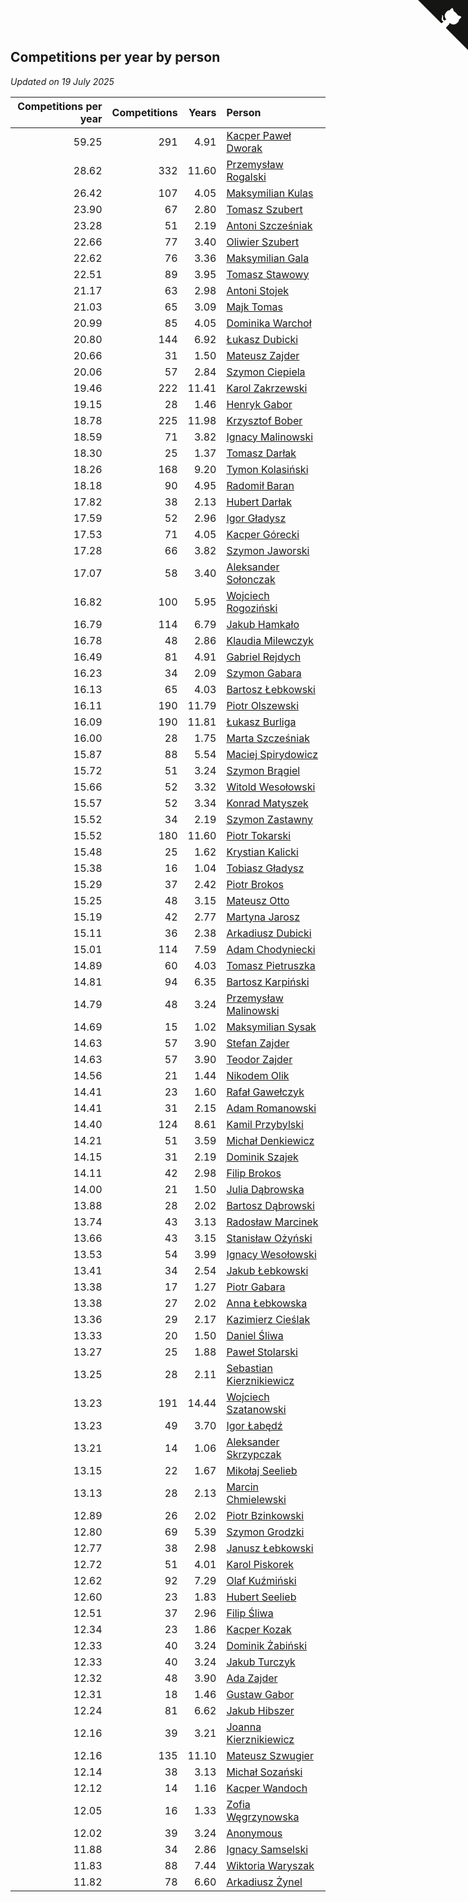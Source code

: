 ## Competitions per year by person

*Updated on 19 July 2025*

| Competitions per year | Competitions | Years | Person |
| ---: | ---: | ---: | :--- |
| 59.25 | 291 | 4.91 | [Kacper Paweł Dworak](https://www.worldcubeassociation.org/persons/2020DWOR01) |
| 28.62 | 332 | 11.60 | [Przemysław Rogalski](https://www.worldcubeassociation.org/persons/2013ROGA02) |
| 26.42 | 107 | 4.05 | [Maksymilian Kulas](https://www.worldcubeassociation.org/persons/2021KULA02) |
| 23.90 | 67 | 2.80 | [Tomasz Szubert](https://www.worldcubeassociation.org/persons/2022SZUB02) |
| 23.28 | 51 | 2.19 | [Antoni Szcześniak](https://www.worldcubeassociation.org/persons/2023SZCZ04) |
| 22.66 | 77 | 3.40 | [Oliwier Szubert](https://www.worldcubeassociation.org/persons/2022SZUB01) |
| 22.62 | 76 | 3.36 | [Maksymilian Gala](https://www.worldcubeassociation.org/persons/2022GALA01) |
| 22.51 | 89 | 3.95 | [Tomasz Stawowy](https://www.worldcubeassociation.org/persons/2021STAW01) |
| 21.17 | 63 | 2.98 | [Antoni Stojek](https://www.worldcubeassociation.org/persons/2022STOJ03) |
| 21.03 | 65 | 3.09 | [Majk Tomas](https://www.worldcubeassociation.org/persons/2022TOMA05) |
| 20.99 | 85 | 4.05 | [Dominika Warchoł](https://www.worldcubeassociation.org/persons/2021WARC01) |
| 20.80 | 144 | 6.92 | [Łukasz Dubicki](https://www.worldcubeassociation.org/persons/2018DUBI01) |
| 20.66 | 31 | 1.50 | [Mateusz Zajder](https://www.worldcubeassociation.org/persons/2024ZAJD01) |
| 20.06 | 57 | 2.84 | [Szymon Ciepiela](https://www.worldcubeassociation.org/persons/2022CIEP01) |
| 19.46 | 222 | 11.41 | [Karol Zakrzewski](https://www.worldcubeassociation.org/persons/2014ZAKR01) |
| 19.15 | 28 | 1.46 | [Henryk Gabor](https://www.worldcubeassociation.org/persons/2024GABO02) |
| 18.78 | 225 | 11.98 | [Krzysztof Bober](https://www.worldcubeassociation.org/persons/2013BOBE01) |
| 18.59 | 71 | 3.82 | [Ignacy Malinowski](https://www.worldcubeassociation.org/persons/2021MALI02) |
| 18.30 | 25 | 1.37 | [Tomasz Darłak](https://www.worldcubeassociation.org/persons/2024DARL01) |
| 18.26 | 168 | 9.20 | [Tymon Kolasiński](https://www.worldcubeassociation.org/persons/2016KOLA02) |
| 18.18 | 90 | 4.95 | [Radomił Baran](https://www.worldcubeassociation.org/persons/2020BARA02) |
| 17.82 | 38 | 2.13 | [Hubert Darłak](https://www.worldcubeassociation.org/persons/2023DARL03) |
| 17.59 | 52 | 2.96 | [Igor Gładysz](https://www.worldcubeassociation.org/persons/2022GLAD01) |
| 17.53 | 71 | 4.05 | [Kacper Górecki](https://www.worldcubeassociation.org/persons/2021GORE01) |
| 17.28 | 66 | 3.82 | [Szymon Jaworski](https://www.worldcubeassociation.org/persons/2021JAWO01) |
| 17.07 | 58 | 3.40 | [Aleksander Sołonczak](https://www.worldcubeassociation.org/persons/2022SOLO01) |
| 16.82 | 100 | 5.95 | [Wojciech Rogoziński](https://www.worldcubeassociation.org/persons/2019ROGO04) |
| 16.79 | 114 | 6.79 | [Jakub Hamkało](https://www.worldcubeassociation.org/persons/2018HAMK01) |
| 16.78 | 48 | 2.86 | [Klaudia Milewczyk](https://www.worldcubeassociation.org/persons/2022MILE05) |
| 16.49 | 81 | 4.91 | [Gabriel Rejdych](https://www.worldcubeassociation.org/persons/2020REJD01) |
| 16.23 | 34 | 2.09 | [Szymon Gabara](https://www.worldcubeassociation.org/persons/2023GABA01) |
| 16.13 | 65 | 4.03 | [Bartosz Łebkowski](https://www.worldcubeassociation.org/persons/2021LEBK01) |
| 16.11 | 190 | 11.79 | [Piotr Olszewski](https://www.worldcubeassociation.org/persons/2013OLSZ02) |
| 16.09 | 190 | 11.81 | [Łukasz Burliga](https://www.worldcubeassociation.org/persons/2013BURL01) |
| 16.00 | 28 | 1.75 | [Marta Szcześniak](https://www.worldcubeassociation.org/persons/2023SZCZ07) |
| 15.87 | 88 | 5.54 | [Maciej Spirydowicz](https://www.worldcubeassociation.org/persons/2020SPIR01) |
| 15.72 | 51 | 3.24 | [Szymon Brągiel](https://www.worldcubeassociation.org/persons/2022BRAG03) |
| 15.66 | 52 | 3.32 | [Witold Wesołowski](https://www.worldcubeassociation.org/persons/2022WESO01) |
| 15.57 | 52 | 3.34 | [Konrad Matyszek](https://www.worldcubeassociation.org/persons/2022MATY02) |
| 15.52 | 34 | 2.19 | [Szymon Zastawny](https://www.worldcubeassociation.org/persons/2023ZAST01) |
| 15.52 | 180 | 11.60 | [Piotr Tokarski](https://www.worldcubeassociation.org/persons/2013TOKA01) |
| 15.48 | 25 | 1.62 | [Krystian Kalicki](https://www.worldcubeassociation.org/persons/2023KALI10) |
| 15.38 | 16 | 1.04 | [Tobiasz Gładysz](https://www.worldcubeassociation.org/persons/2024GLAD02) |
| 15.29 | 37 | 2.42 | [Piotr Brokos](https://www.worldcubeassociation.org/persons/2023BROK01) |
| 15.25 | 48 | 3.15 | [Mateusz Otto](https://www.worldcubeassociation.org/persons/2022OTTO01) |
| 15.19 | 42 | 2.77 | [Martyna Jarosz](https://www.worldcubeassociation.org/persons/2022JARO01) |
| 15.11 | 36 | 2.38 | [Arkadiusz Dubicki](https://www.worldcubeassociation.org/persons/2023DUBI01) |
| 15.01 | 114 | 7.59 | [Adam Chodyniecki](https://www.worldcubeassociation.org/persons/2017CHOD02) |
| 14.89 | 60 | 4.03 | [Tomasz Pietruszka](https://www.worldcubeassociation.org/persons/2021PIET01) |
| 14.81 | 94 | 6.35 | [Bartosz Karpiński](https://www.worldcubeassociation.org/persons/2019KARP03) |
| 14.79 | 48 | 3.24 | [Przemysław Malinowski](https://www.worldcubeassociation.org/persons/2022MALI01) |
| 14.69 | 15 | 1.02 | [Maksymilian Sysak](https://www.worldcubeassociation.org/persons/2024SYSA01) |
| 14.63 | 57 | 3.90 | [Stefan Zajder](https://www.worldcubeassociation.org/persons/2021ZAJD02) |
| 14.63 | 57 | 3.90 | [Teodor Zajder](https://www.worldcubeassociation.org/persons/2021ZAJD03) |
| 14.56 | 21 | 1.44 | [Nikodem Olik](https://www.worldcubeassociation.org/persons/2024OLIK01) |
| 14.41 | 23 | 1.60 | [Rafał Gawełczyk](https://www.worldcubeassociation.org/persons/2023GAWE01) |
| 14.41 | 31 | 2.15 | [Adam Romanowski](https://www.worldcubeassociation.org/persons/2023ROMA10) |
| 14.40 | 124 | 8.61 | [Kamil Przybylski](https://www.worldcubeassociation.org/persons/2016PRZY01) |
| 14.21 | 51 | 3.59 | [Michał Denkiewicz](https://www.worldcubeassociation.org/persons/2021DENK01) |
| 14.15 | 31 | 2.19 | [Dominik Szajek](https://www.worldcubeassociation.org/persons/2023SZAJ01) |
| 14.11 | 42 | 2.98 | [Filip Brokos](https://www.worldcubeassociation.org/persons/2022BROK03) |
| 14.00 | 21 | 1.50 | [Julia Dąbrowska](https://www.worldcubeassociation.org/persons/2024DABR01) |
| 13.88 | 28 | 2.02 | [Bartosz Dąbrowski](https://www.worldcubeassociation.org/persons/2023DABR07) |
| 13.74 | 43 | 3.13 | [Radosław Marcinek](https://www.worldcubeassociation.org/persons/2022MARC05) |
| 13.66 | 43 | 3.15 | [Stanisław Ożyński](https://www.worldcubeassociation.org/persons/2022OZYN01) |
| 13.53 | 54 | 3.99 | [Ignacy Wesołowski](https://www.worldcubeassociation.org/persons/2021WESO01) |
| 13.41 | 34 | 2.54 | [Jakub Łebkowski](https://www.worldcubeassociation.org/persons/2023LEBK01) |
| 13.38 | 17 | 1.27 | [Piotr Gabara](https://www.worldcubeassociation.org/persons/2024GABA02) |
| 13.38 | 27 | 2.02 | [Anna Łebkowska](https://www.worldcubeassociation.org/persons/2023LEBK04) |
| 13.36 | 29 | 2.17 | [Kazimierz Cieślak](https://www.worldcubeassociation.org/persons/2023CIES01) |
| 13.33 | 20 | 1.50 | [Daniel Śliwa](https://www.worldcubeassociation.org/persons/2024SLIW01) |
| 13.27 | 25 | 1.88 | [Paweł Stolarski](https://www.worldcubeassociation.org/persons/2023STOL04) |
| 13.25 | 28 | 2.11 | [Sebastian Kierznikiewicz](https://www.worldcubeassociation.org/persons/2023KIER02) |
| 13.23 | 191 | 14.44 | [Wojciech Szatanowski](https://www.worldcubeassociation.org/persons/2011SZAT01) |
| 13.23 | 49 | 3.70 | [Igor Łabędź](https://www.worldcubeassociation.org/persons/2021LABE01) |
| 13.21 | 14 | 1.06 | [Aleksander Skrzypczak](https://www.worldcubeassociation.org/persons/2024SKRZ01) |
| 13.15 | 22 | 1.67 | [Mikołaj Seelieb](https://www.worldcubeassociation.org/persons/2023SEEL04) |
| 13.13 | 28 | 2.13 | [Marcin Chmielewski](https://www.worldcubeassociation.org/persons/2023CHMI01) |
| 12.89 | 26 | 2.02 | [Piotr Bzinkowski](https://www.worldcubeassociation.org/persons/2023BZIN01) |
| 12.80 | 69 | 5.39 | [Szymon Grodzki](https://www.worldcubeassociation.org/persons/2020GROD01) |
| 12.77 | 38 | 2.98 | [Janusz Łebkowski](https://www.worldcubeassociation.org/persons/2022LEBK01) |
| 12.72 | 51 | 4.01 | [Karol Piskorek](https://www.worldcubeassociation.org/persons/2021PISK01) |
| 12.62 | 92 | 7.29 | [Olaf Kuźmiński](https://www.worldcubeassociation.org/persons/2018KUZM02) |
| 12.60 | 23 | 1.83 | [Hubert Seelieb](https://www.worldcubeassociation.org/persons/2023SEEL02) |
| 12.51 | 37 | 2.96 | [Filip Śliwa](https://www.worldcubeassociation.org/persons/2022SLIW01) |
| 12.34 | 23 | 1.86 | [Kacper Kozak](https://www.worldcubeassociation.org/persons/2023KOZA05) |
| 12.33 | 40 | 3.24 | [Dominik Żabiński](https://www.worldcubeassociation.org/persons/2022ZABI01) |
| 12.33 | 40 | 3.24 | [Jakub Turczyk](https://www.worldcubeassociation.org/persons/2022TURC02) |
| 12.32 | 48 | 3.90 | [Ada Zajder](https://www.worldcubeassociation.org/persons/2021ZAJD01) |
| 12.31 | 18 | 1.46 | [Gustaw Gabor](https://www.worldcubeassociation.org/persons/2024GABO01) |
| 12.24 | 81 | 6.62 | [Jakub Hibszer](https://www.worldcubeassociation.org/persons/2018HIBS01) |
| 12.16 | 39 | 3.21 | [Joanna Kierznikiewicz](https://www.worldcubeassociation.org/persons/2022KIER01) |
| 12.16 | 135 | 11.10 | [Mateusz Szwugier](https://www.worldcubeassociation.org/persons/2014SZWU01) |
| 12.14 | 38 | 3.13 | [Michał Sozański](https://www.worldcubeassociation.org/persons/2022SOZA02) |
| 12.12 | 14 | 1.16 | [Kacper Wandoch](https://www.worldcubeassociation.org/persons/2024WAND01) |
| 12.05 | 16 | 1.33 | [Zofia Węgrzynowska](https://www.worldcubeassociation.org/persons/2024WEGR01) |
| 12.02 | 39 | 3.24 | [Anonymous](https://www.worldcubeassociation.org/persons/2022ANON03) |
| 11.88 | 34 | 2.86 | [Ignacy Samselski](https://www.worldcubeassociation.org/persons/2022SAMS03) |
| 11.83 | 88 | 7.44 | [Wiktoria Waryszak](https://www.worldcubeassociation.org/persons/2018WARY01) |
| 11.82 | 78 | 6.60 | [Arkadiusz Żynel](https://www.worldcubeassociation.org/persons/2018ZYNE01) |


<a href="https://github.com/maxidragon/wca_statistics_pl" class="github-corner" aria-label="View source on Github"><svg width="80" height="80" viewBox="0 0 250 250" style="fill:#151513; color:#fff; position: absolute; top: 0; border: 0; right: 0;" aria-hidden="true"><path d="M0,0 L115,115 L130,115 L142,142 L250,250 L250,0 Z"></path><path d="M128.3,109.0 C113.8,99.7 119.0,89.6 119.0,89.6 C122.0,82.7 120.5,78.6 120.5,78.6 C119.2,72.0 123.4,76.3 123.4,76.3 C127.3,80.9 125.5,87.3 125.5,87.3 C122.9,97.6 130.6,101.9 134.4,103.2" fill="currentColor" style="transform-origin: 130px 106px;" class="octo-arm"></path><path d="M115.0,115.0 C114.9,115.1 118.7,116.5 119.8,115.4 L133.7,101.6 C136.9,99.2 139.9,98.4 142.2,98.6 C133.8,88.0 127.5,74.4 143.8,58.0 C148.5,53.4 154.0,51.2 159.7,51.0 C160.3,49.4 163.2,43.6 171.4,40.1 C171.4,40.1 176.1,42.5 178.8,56.2 C183.1,58.6 187.2,61.8 190.9,65.4 C194.5,69.0 197.7,73.2 200.1,77.6 C213.8,80.2 216.3,84.9 216.3,84.9 C212.7,93.1 206.9,96.0 205.4,96.6 C205.1,102.4 203.0,107.8 198.3,112.5 C181.9,128.9 168.3,122.5 157.7,114.1 C157.9,116.9 156.7,120.9 152.7,124.9 L141.0,136.5 C139.8,137.7 141.6,141.9 141.8,141.8 Z" fill="currentColor" class="octo-body"></path></svg></a><style>.github-corner:hover .octo-arm{animation:octocat-wave 560ms ease-in-out}@keyframes octocat-wave{0%,100%{transform:rotate(0)}20%,60%{transform:rotate(-25deg)}40%,80%{transform:rotate(10deg)}}@media (max-width:500px){.github-corner:hover .octo-arm{animation:none}.github-corner .octo-arm{animation:octocat-wave 560ms ease-in-out}}</style>

